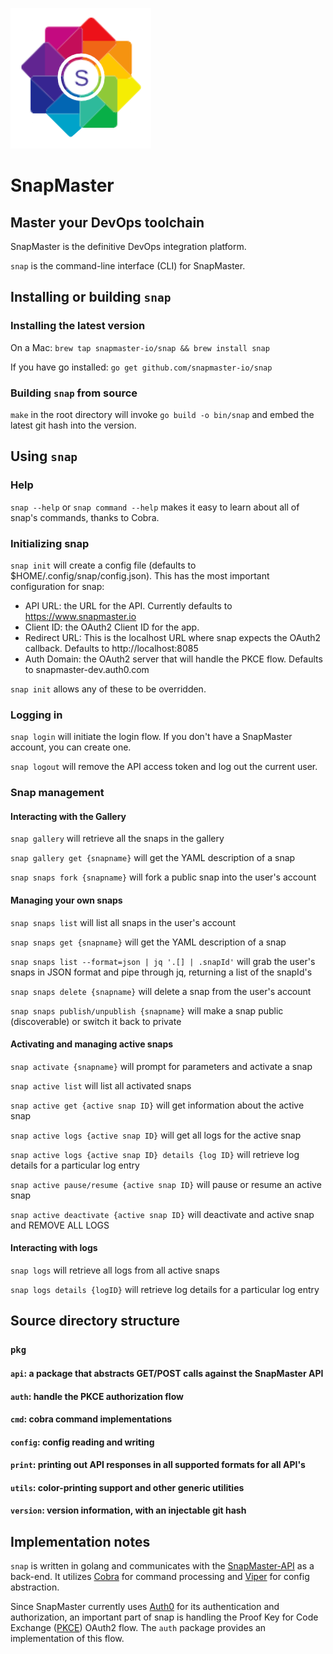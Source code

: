 ![SnapMaster](https://github.com/snapmaster-io/snapmaster/blob/master/public/SnapMaster-logo-220.png)
# SnapMaster 
## Master your DevOps toolchain

SnapMaster is the definitive DevOps integration platform.  

`snap` is the command-line interface (CLI) for SnapMaster.

## Installing or building `snap`

### Installing the latest version

On a Mac: `brew tap snapmaster-io/snap && brew install snap`

If you have go installed: `go get github.com/snapmaster-io/snap`

### Building `snap` from source

`make` in the root directory will invoke `go build -o bin/snap` and embed the latest git hash into the version.

## Using `snap`

### Help

`snap --help` or `snap command --help` makes it easy to learn about all of snap's commands, thanks to Cobra.

### Initializing snap

`snap init` will create a config file (defaults to $HOME/.config/snap/config.json).  This has the most important configuration for snap:

* API URL: the URL for the API.  Currently defaults to https://www.snapmaster.io
* Client ID: the OAuth2 Client ID for the app.
* Redirect URL: This is the localhost URL where snap expects the OAuth2 callback.  Defaults to http://localhost:8085
* Auth Domain: the OAuth2 server that will handle the PKCE flow. Defaults to snapmaster-dev.auth0.com

`snap init` allows any of these to be overridden.

### Logging in

`snap login` will initiate the login flow.  If you don't have a SnapMaster 
account, you can create one.  

`snap logout` will remove the API access token and log out the current user.

### Snap management

#### Interacting with the Gallery

`snap gallery` will retrieve all the snaps in the gallery

`snap gallery get {snapname}` will get the YAML description of a snap

`snap snaps fork {snapname}` will fork a public snap into the user's account

#### Managing your own snaps

`snap snaps list` will list all snaps in the user's account

`snap snaps get {snapname}` will get the YAML description of a snap

`snap snaps list --format=json | jq '.[] | .snapId'` will grab the user's snaps in JSON format and pipe through jq, returning a list of the snapId's 

`snap snaps delete {snapname}` will delete a snap from the user's account

`snap snaps publish/unpublish {snapname}` will make a snap public (discoverable) or switch it back to private

#### Activating and managing active snaps

`snap activate {snapname}` will prompt for parameters and activate a snap

`snap active list` will list all activated snaps 

`snap active get {active snap ID}` will get information about the active snap

`snap active logs {active snap ID}` will get all logs for the active snap

`snap active logs {active snap ID} details {log ID}` will retrieve log details for a particular log entry

`snap active pause/resume {active snap ID}` will pause or resume an active snap

`snap active deactivate {active snap ID}` will deactivate and active snap and REMOVE ALL LOGS

#### Interacting with logs

`snap logs` will retrieve all logs from all active snaps

`snap logs details {logID}` will retrieve log details for a particular log entry

## Source directory structure

### `pkg`
####   `api`: a package that abstracts GET/POST calls against the SnapMaster API
####   `auth`: handle the PKCE authorization flow
####   `cmd`: cobra command implementations
####   `config`: config reading and writing
####   `print`: printing out API responses in all supported formats for all API's
####   `utils`: color-printing support and other generic utilities
####   `version`: version information, with an injectable git hash

## Implementation notes

`snap` is written in golang and communicates with the [SnapMaster-API](https://github.com/snapmaster-io/snapmaster-api) as a back-end.  It utilizes [Cobra](https://github.com/spf13/cobra) for command processing and [Viper](https://github.com/spf13/viper) for config abstraction.

Since SnapMaster currently uses [Auth0](https://auth0.com) for its authentication and authorization, an important part of snap is handling the Proof Key for Code Exchange ([PKCE](https://tools.ietf.org/html/rfc7636)) OAuth2 flow.  The `auth` package provides an implementation of this flow.

